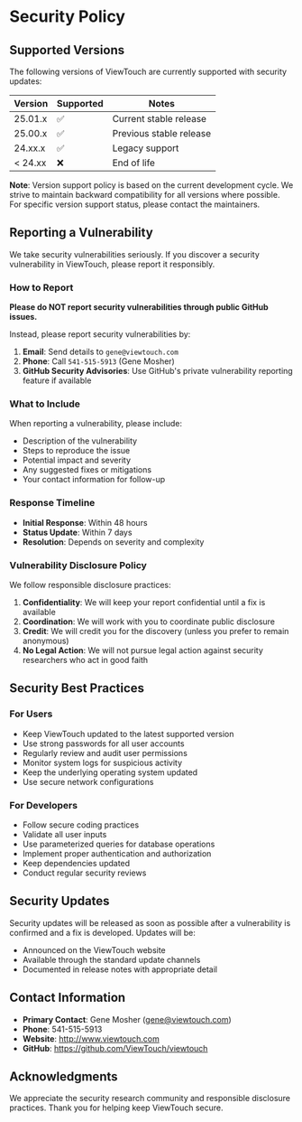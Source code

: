 # Security Policy

## Supported Versions

The following versions of ViewTouch are currently supported with security updates:

| Version | Supported          | Notes |
| ------- | ------------------ | ----- |
| 25.01.x | :white_check_mark: | Current stable release |
| 25.00.x | :white_check_mark: | Previous stable release |
| 24.xx.x | :white_check_mark: | Legacy support |
| < 24.xx | :x:                | End of life |

**Note**: Version support policy is based on the current development cycle. We strive to maintain backward compatibility for all versions where possible. For specific version support status, please contact the maintainers.

## Reporting a Vulnerability

We take security vulnerabilities seriously. If you discover a security vulnerability in ViewTouch, please report it responsibly.

### How to Report

**Please do NOT report security vulnerabilities through public GitHub issues.**

Instead, please report security vulnerabilities by:

1. **Email**: Send details to `gene@viewtouch.com`
2. **Phone**: Call `541-515-5913` (Gene Mosher)
3. **GitHub Security Advisories**: Use GitHub's private vulnerability reporting feature if available

### What to Include

When reporting a vulnerability, please include:

- Description of the vulnerability
- Steps to reproduce the issue
- Potential impact and severity
- Any suggested fixes or mitigations
- Your contact information for follow-up

### Response Timeline

- **Initial Response**: Within 48 hours
- **Status Update**: Within 7 days
- **Resolution**: Depends on severity and complexity

### Vulnerability Disclosure Policy

We follow responsible disclosure practices:

1. **Confidentiality**: We will keep your report confidential until a fix is available
2. **Coordination**: We will work with you to coordinate public disclosure
3. **Credit**: We will credit you for the discovery (unless you prefer to remain anonymous)
4. **No Legal Action**: We will not pursue legal action against security researchers who act in good faith

## Security Best Practices

### For Users

- Keep ViewTouch updated to the latest supported version
- Use strong passwords for all user accounts
- Regularly review and audit user permissions
- Monitor system logs for suspicious activity
- Keep the underlying operating system updated
- Use secure network configurations

### For Developers

- Follow secure coding practices
- Validate all user inputs
- Use parameterized queries for database operations
- Implement proper authentication and authorization
- Keep dependencies updated
- Conduct regular security reviews

## Security Updates

Security updates will be released as soon as possible after a vulnerability is confirmed and a fix is developed. Updates will be:

- Announced on the ViewTouch website
- Available through the standard update channels
- Documented in release notes with appropriate detail

## Contact Information

- **Primary Contact**: Gene Mosher (gene@viewtouch.com)
- **Phone**: 541-515-5913
- **Website**: http://www.viewtouch.com
- **GitHub**: https://github.com/ViewTouch/viewtouch

## Acknowledgments

We appreciate the security research community and responsible disclosure practices. Thank you for helping keep ViewTouch secure.
